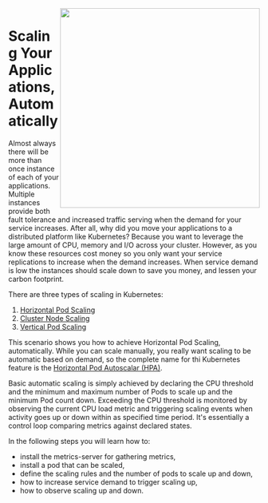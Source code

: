 <img align="right" src="/javajon/courses/kubernetes-observability/hpa/assets/sheep.png" width="400">

# Scaling Your Applications, Automatically #

Almost always there will be more than once instance of each of your applications. Multiple instances provide both fault tolerance and increased traffic serving when the demand for your service increases. After all, why did you move your applications to a distributed platform like Kubernetes? Because you want to leverage the large amount of CPU, memory and I/O across your cluster. However, as you know these resources cost money so you only want your service replications to increase when the demand increases. When service demand is low the instances should scale down to save you money, and lessen your carbon footprint.

There are three types of scaling in Kubernetes:

1. [Horizontal Pod Scaling](https://kubernetes.io/docs/tasks/run-application/horizontal-pod-autoscale/)
2. [Cluster Node Scaling](https://github.com/kubernetes/autoscaler)
3. [Vertical Pod Scaling](https://github.com/kubernetes/autoscaler/tree/master/vertical-pod-autoscaler)

This scenario shows you how to achieve Horizontal Pod Scaling, automatically. While you can scale manually, you really want scaling to be automatic based on demand, so the complete name for thi Kubernetes feature is the [Horizontal Pod Autoscalar (HPA)](https://kubernetes.io/docs/tasks/run-application/horizontal-pod-autoscale/).

Basic automatic scaling is simply achieved by declaring the CPU threshold and the minimum and maximum number of Pods to scale up and the minimum Pod count down. Exceeding the CPU threshold is monitored by observing the current CPU load metric and triggering scaling events when activity goes up or down within as specified time period. It's essentially a control loop comparing metrics against declared states.

In the following steps you will learn how to:

- install the metrics-server for gathering metrics,
- install a pod that can be scaled,
- define the scaling rules and the number of pods to scale up and down,
- how to increase service demand to trigger scaling up,
- how to observe scaling up and down.
